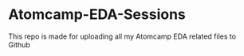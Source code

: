 # Atomcamp-EDA-Sessions
This repo is made for uploading all my Atomcamp EDA related files to Github
